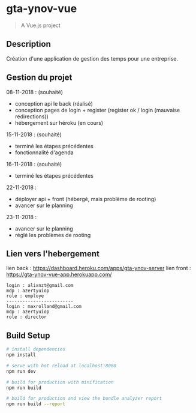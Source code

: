 # gta-ynov-vue

> A Vue.js project

## Description
Création d'une application de gestion des temps pour une entreprise.

## Gestion du projet
08-11-2018 :
(souhaité)
- conception api le back (réalisé)
- conception pages de login + register (register ok / login (mauvaise redirections))
- hébergement sur héroku (en cours)

15-11-2018 :
(souhaité)
- terminé les étapes précédentes
- fonctionnalité d'agenda

16-11-2018 :
(souhaité)
- terminé les étapes précédentes

22-11-2018 :
- déployer api + front (hébergé, mais problème de rooting)
- avancer sur le planning

23-11-2018 :
- avancer sur le planning 
- réglé les problèmes de rooting

## Lien vers l'hebergement
lien back : https://dashboard.heroku.com/apps/gta-ynov-server
lien front : https://gta-ynov-vue-app.herokuapp.com/

```
login : alixnzt@gmail.com
mdp : azertyuiop
role : employe
-------------------------
login : maxrolland@gmail.com
mdp : azertyuiop
role : director
```

## Build Setup

``` bash
# install dependencies
npm install

# serve with hot reload at localhost:8080
npm run dev

# build for production with minification
npm run build

# build for production and view the bundle analyzer report
npm run build --report
```
